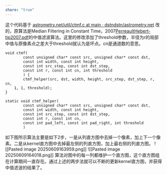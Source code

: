 ```yaml
---
share: "true"
---
```


这个代码基于 [astrometry.net/util/ctmf.c at main · dstndstn/astrometry.net](https://github.com/dstndstn/astrometry.net/blob/main/util/ctmf.c) 改的，原算法是Median Filtering in Constant Time，2007[PerreaultHebert-tip2007.pdf](http://mesh.brown.edu/ENGN1610/refs/PerreaultHebert-tip2007.pdf)的中值滤波算法。这里的修改添加了threshold参数，半径为r的局部中值与原像素点之差大于threshold就认为是坏点。cn是通道数的意思。

```
void ctmf(
        const unsigned char* const src, unsigned char* const dst,
        const int width, const int height,
        const int src_step, const int dst_step,
		const int r, const int cn, int threshold
        ) {
        ctmf_helper(src, dst, width, height, src_step, dst_step, r, cn,
	1, 1, threshold);
}

static void ctmf_helper(
        const unsigned char* const src, unsigned char* const dst,
        const int width, const int height,
        const int src_step, const int dst_step,
        const int r, const int cn,
		const int pad_left, const int pad_right, int threshold
        )
```
如下图所示算法主要是如下2步，一是从列直方图中去掉一个像素，加上下一个像素。二是从kernel直方图中去掉最左侧的列直方图，加上最右侧的列直方图。
![[Pasted image 20250609163959.png]]
![[Pasted image 20250609164018.png]]
算法对图中的每一列都维护一个直方图，这个直方图组在计算期间一直存在。通过上述的两步法就可以不断的更新kernel直方图，并获得中值滤波的结果了。
